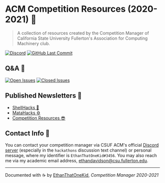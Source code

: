 # ACM Competition Resources (2020-2021) 👾

> A collection of resources created by the Competition Manager of California State University Fullerton's Association for Computing Machinery club.

[![Discord](https://img.shields.io/discord/710225099923521558)][discord-invite]
[![GitHub Last Commit](https://img.shields.io/github/last-commit/ethanthatonekid/acm-competition-manager)](https://github.com/ethanthatonekid/acm-competition-manager/commits)

## Q&A 🧠

[![Open Issues][ask-a-question-badge]][create-issue]
[![Closed Issues][read-answered-questions-badge]][closed-issues]

## Published Newsletters 📰

- [ShellHacks 🐚](newsletters/ShellHacks.md)
- [MataHacks ⚙️](newsletters/MataHacks.md)
- [Competition Resources 😎](newsletters/Resources.md)

## Contact Info 🚀

You can contact your competition manager via CSUF ACM's official [Discord server][discord-invite] (especially in the `hackathons` discussion text channel) or personal message, where my identifier is `EthanThatOneKid#3456`. You may also reach me via my academic email address, [ethandavidson@csu.fullerton.edu](mailto:ethandavidson@csu.fullerton.edu).

---

Documented with ☕ by [EthanThatOneKid](http://ethandavidson.com/), _Competition Manager 2020-2021_

[discord-invite]: https://discord.gg/27Ke9ax
[create-issue]: ../../issues/new?assignees=EthanThatOneKid&labels=question&template=question.md&title=%5BQUESTION%5D
[closed-issues]: ../../issues?q=is%3Aissue+is%3Aclosed+sort%3Aupdated-desc
[ask-a-question-badge]: https://img.shields.io/github/issues-raw/ethanthatonekid/acm-competition-manager?label=💬%20Ask%20a%20Question
[read-answered-questions-badge]: https://img.shields.io/github/issues-closed-raw/ethanthatonekid/acm-competition-manager?label=📚%20Read%20Answered%20Questions
